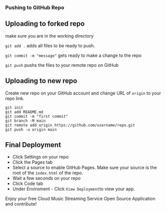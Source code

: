 ### Pushing to GitHub Repo

## Uploading to forked repo

make sure you are in the working directory

`git add .` adds all files to be ready to push.

`git commit -m "message"` gets ready to make a change to the repo

`git push` pushs the files to your remote repo on GitHub

## Uploading to new repo

Create new repo on your GitHub account and change URL of `origin` to your repo link.

    git init
    git add README.md
    git commit -m "first commit"
    git branch -M main
    git remote add origin https://github.com/username/repo.git
    git push -u origin main


## Final Deployment
- Click Settings on your repo
- Click the Pages tab
- Select a source to enable GitHub Pages. Make sure your source is the root of the `index.html` of the repo.
- Wait a few seconds on your repo
- Click Code tab
- Under Enviroment - Click `View Deployment`to view your app.

Enjoy your free Cloud Music Streaming Service Open Source Application and contribute!